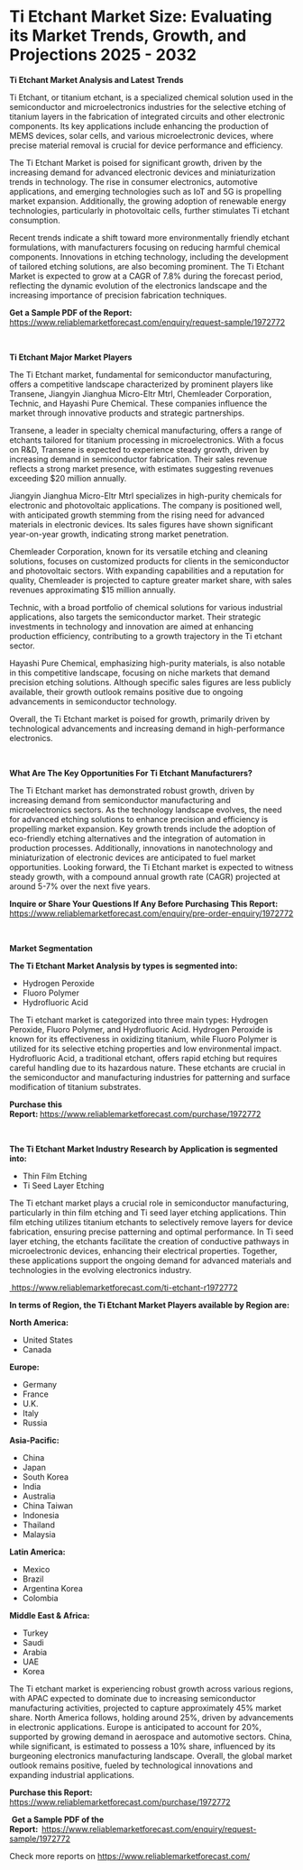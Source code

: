 <p><h1>Ti Etchant Market Size: Evaluating its Market Trends, Growth, and Projections 2025 - 2032</h1></p><p><strong>Ti Etchant Market Analysis and Latest Trends</strong></p>
<p><p>Ti Etchant, or titanium etchant, is a specialized chemical solution used in the semiconductor and microelectronics industries for the selective etching of titanium layers in the fabrication of integrated circuits and other electronic components. Its key applications include enhancing the production of MEMS devices, solar cells, and various microelectronic devices, where precise material removal is crucial for device performance and efficiency.</p><p>The Ti Etchant Market is poised for significant growth, driven by the increasing demand for advanced electronic devices and miniaturization trends in technology. The rise in consumer electronics, automotive applications, and emerging technologies such as IoT and 5G is propelling market expansion. Additionally, the growing adoption of renewable energy technologies, particularly in photovoltaic cells, further stimulates Ti etchant consumption.</p><p>Recent trends indicate a shift toward more environmentally friendly etchant formulations, with manufacturers focusing on reducing harmful chemical components. Innovations in etching technology, including the development of tailored etching solutions, are also becoming prominent. The Ti Etchant Market is expected to grow at a CAGR of 7.8% during the forecast period, reflecting the dynamic evolution of the electronics landscape and the increasing importance of precision fabrication techniques.</p></p>
<p><strong>Get a Sample PDF of the Report:&nbsp;</strong> <a href="https://www.reliablemarketforecast.com/enquiry/request-sample/1972772?utm_campaign=3530&utm_medium=2&utm_source=Github&utm_content=ia&utm_term=01042025&utm_id=ti-etchant">https://www.reliablemarketforecast.com/enquiry/request-sample/1972772</a></p>
<p>&nbsp;</p>
<p><strong>Ti Etchant Major Market Players</strong></p>
<p><p>The Ti Etchant market, fundamental for semiconductor manufacturing, offers a competitive landscape characterized by prominent players like Transene, Jiangyin Jianghua Micro-Eltr Mtrl, Chemleader Corporation, Technic, and Hayashi Pure Chemical. These companies influence the market through innovative products and strategic partnerships.</p><p>Transene, a leader in specialty chemical manufacturing, offers a range of etchants tailored for titanium processing in microelectronics. With a focus on R&D, Transene is expected to experience steady growth, driven by increasing demand in semiconductor fabrication. Their sales revenue reflects a strong market presence, with estimates suggesting revenues exceeding $20 million annually.</p><p>Jiangyin Jianghua Micro-Eltr Mtrl specializes in high-purity chemicals for electronic and photovoltaic applications. The company is positioned well, with anticipated growth stemming from the rising need for advanced materials in electronic devices. Its sales figures have shown significant year-on-year growth, indicating strong market penetration.</p><p>Chemleader Corporation, known for its versatile etching and cleaning solutions, focuses on customized products for clients in the semiconductor and photovoltaic sectors. With expanding capabilities and a reputation for quality, Chemleader is projected to capture greater market share, with sales revenues approximating $15 million annually.</p><p>Technic, with a broad portfolio of chemical solutions for various industrial applications, also targets the semiconductor market. Their strategic investments in technology and innovation are aimed at enhancing production efficiency, contributing to a growth trajectory in the Ti etchant sector.</p><p>Hayashi Pure Chemical, emphasizing high-purity materials, is also notable in this competitive landscape, focusing on niche markets that demand precision etching solutions. Although specific sales figures are less publicly available, their growth outlook remains positive due to ongoing advancements in semiconductor technology.</p><p>Overall, the Ti Etchant market is poised for growth, primarily driven by technological advancements and increasing demand in high-performance electronics.</p></p>
<p>&nbsp;</p>
<p><strong>What Are The Key Opportunities For Ti Etchant Manufacturers?</strong></p>
<p><p>The Ti Etchant market has demonstrated robust growth, driven by increasing demand from semiconductor manufacturing and microelectronics sectors. As the technology landscape evolves, the need for advanced etching solutions to enhance precision and efficiency is propelling market expansion. Key growth trends include the adoption of eco-friendly etching alternatives and the integration of automation in production processes. Additionally, innovations in nanotechnology and miniaturization of electronic devices are anticipated to fuel market opportunities. Looking forward, the Ti Etchant market is expected to witness steady growth, with a compound annual growth rate (CAGR) projected at around 5-7% over the next five years.</p></p>
<p><strong>Inquire or Share Your Questions If Any Before Purchasing This Report:</strong> <a href="https://www.reliablemarketforecast.com/enquiry/pre-order-enquiry/1972772?utm_campaign=3530&utm_medium=2&utm_source=Github&utm_content=ia&utm_term=01042025&utm_id=ti-etchant">https://www.reliablemarketforecast.com/enquiry/pre-order-enquiry/1972772</a></p>
<p>&nbsp;</p>
<p><strong>Market Segmentation</strong></p>
<p><strong>The Ti Etchant Market Analysis by types is segmented into:</strong></p>
<p><ul><li>Hydrogen Peroxide</li><li>Fluoro Polymer</li><li>Hydrofluoric Acid</li></ul></p>
<p><p>The Ti etchant market is categorized into three main types: Hydrogen Peroxide, Fluoro Polymer, and Hydrofluoric Acid. Hydrogen Peroxide is known for its effectiveness in oxidizing titanium, while Fluoro Polymer is utilized for its selective etching properties and low environmental impact. Hydrofluoric Acid, a traditional etchant, offers rapid etching but requires careful handling due to its hazardous nature. These etchants are crucial in the semiconductor and manufacturing industries for patterning and surface modification of titanium substrates.</p></p>
<p><strong>Purchase this Report:&nbsp;</strong><a href="https://www.reliablemarketforecast.com/purchase/1972772?utm_campaign=3530&utm_medium=2&utm_source=Github&utm_content=ia&utm_term=01042025&utm_id=ti-etchant">https://www.reliablemarketforecast.com/purchase/1972772</a></p>
<p>&nbsp;</p>
<p><strong>The Ti Etchant Market Industry Research by Application is segmented into:</strong></p>
<p><ul><li>Thin Film Etching</li><li>Ti Seed Layer Etching</li></ul></p>
<p><p>The Ti etchant market plays a crucial role in semiconductor manufacturing, particularly in thin film etching and Ti seed layer etching applications. Thin film etching utilizes titanium etchants to selectively remove layers for device fabrication, ensuring precise patterning and optimal performance. In Ti seed layer etching, the etchants facilitate the creation of conductive pathways in microelectronic devices, enhancing their electrical properties. Together, these applications support the ongoing demand for advanced materials and technologies in the evolving electronics industry.</p></p>
<p><a href="https://www.reliablemarketforecast.com/ti-etchant-r1972772?utm_campaign=3530&utm_medium=2&utm_source=Github&utm_content=ia&utm_term=01042025&utm_id=ti-etchant">&nbsp;https://www.reliablemarketforecast.com/ti-etchant-r1972772</a></p>
<p><strong>In terms of Region, the Ti Etchant Market Players available by Region are:</strong></p>
<p>
    <p> <strong> North America: </strong>
        <ul>
            <li>United States</li>
            <li>Canada</li>
        </ul>
        </p> 
    <p> <strong> Europe: </strong>
        <ul>
            <li>Germany</li>
            <li>France</li>
            <li>U.K.</li>
            <li>Italy</li>
            <li>Russia</li>
        </ul>
        </p> 
    <p> <strong> Asia-Pacific: </strong>
        <ul>
            <li>China</li>
            <li>Japan</li>
            <li>South Korea</li>
            <li>India</li>
            <li>Australia</li>
            <li>China Taiwan</li>
            <li>Indonesia</li>
            <li>Thailand</li>
            <li>Malaysia</li>
        </ul>
        </p> 
    <p> <strong> Latin America: </strong>
        <ul>
            <li>Mexico</li>
            <li>Brazil</li>
            <li>Argentina Korea</li>
            <li>Colombia</li>
        </ul>
        </p> 
    <p> <strong> Middle East & Africa: </strong>
        <ul>
            <li>Turkey</li>
            <li>Saudi</li>
            <li>Arabia</li>
            <li>UAE</li>
            <li>Korea</li>
        </ul>
    </p>
    </p>
<p><p>The Ti etchant market is experiencing robust growth across various regions, with APAC expected to dominate due to increasing semiconductor manufacturing activities, projected to capture approximately 45% market share. North America follows, holding around 25%, driven by advancements in electronic applications. Europe is anticipated to account for 20%, supported by growing demand in aerospace and automotive sectors. China, while significant, is estimated to possess a 10% share, influenced by its burgeoning electronics manufacturing landscape. Overall, the global market outlook remains positive, fueled by technological innovations and expanding industrial applications.</p></p>
<p><strong>Purchase this Report: </strong><a href="https://www.reliablemarketforecast.com/purchase/1972772?utm_campaign=3530&utm_medium=2&utm_source=Github&utm_content=ia&utm_term=01042025&utm_id=ti-etchant">https://www.reliablemarketforecast.com/purchase/1972772</a></p>
<p>&nbsp;<strong>Get a Sample PDF of the Report:&nbsp;&nbsp;</strong><a href="https://www.reliablemarketforecast.com/enquiry/request-sample/1972772?utm_campaign=3530&utm_medium=2&utm_source=Github&utm_content=ia&utm_term=01042025&utm_id=ti-etchant">https://www.reliablemarketforecast.com/enquiry/request-sample/1972772</a></p>
<p><strong></strong></p>
<p>Check more reports on <a href="https://www.reliablemarketforecast.com/?utm_campaign=3530&utm_medium=2&utm_source=Github&utm_content=ia&utm_term=01042025&utm_id=ti-etchant">https://www.reliablemarketforecast.com/</a></p>